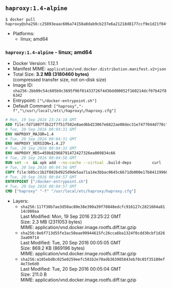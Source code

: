 ## `haproxy:1.4-alpine`

```console
$ docker pull haproxy@sha256:c25893eaac606a74158a0dab9cb237e6a21218d8177ccf9e1d21f04f01885ff0
```

-	Platforms:
	-	linux; amd64

### `haproxy:1.4-alpine` - linux; amd64

-	Docker Version: 1.12.1
-	Manifest MIME: `application/vnd.docker.distribution.manifest.v2+json`
-	Total Size: **3.2 MB (3180460 bytes)**  
	(compressed transfer size, not on-disk size)
-	Image ID: `sha256:2bb09c54c605b9c3695f96f01433726f4d36dd00052f160214dcf07b42f86342`
-	Entrypoint: `["\/docker-entrypoint.sh"]`
-	Default Command: `["haproxy","-f","\/usr\/local\/etc\/haproxy\/haproxy.cfg"]`

```dockerfile
# Mon, 19 Sep 2016 23:24:18 GMT
ADD file:fd71807f3b22f7f51f502e8aed6bd23067e6822ae08dec31e7477044d770cf48 in / 
# Tue, 20 Sep 2016 00:04:31 GMT
ENV HAPROXY_MAJOR=1.4
# Tue, 20 Sep 2016 00:04:31 GMT
ENV HAPROXY_VERSION=1.4.27
# Tue, 20 Sep 2016 00:04:32 GMT
ENV HAPROXY_MD5=459b82968791472427326ea009834c66
# Tue, 20 Sep 2016 00:04:56 GMT
RUN set -x 	&& apk add --no-cache --virtual .build-deps 		curl 		gcc 		libc-dev 		linux-headers 		make 		openssl-dev 		pcre-dev 		zlib-dev 	&& curl -SL "http://www.haproxy.org/download/${HAPROXY_MAJOR}/src/haproxy-${HAPROXY_VERSION}.tar.gz" -o haproxy.tar.gz 	&& echo "${HAPROXY_MD5}  haproxy.tar.gz" | md5sum -c 	&& mkdir -p /usr/src 	&& tar -xzf haproxy.tar.gz -C /usr/src 	&& mv "/usr/src/haproxy-$HAPROXY_VERSION" /usr/src/haproxy 	&& rm haproxy.tar.gz 	&& make -C /usr/src/haproxy 		TARGET=linux2628 		USE_PCRE=1 PCREDIR= 		USE_OPENSSL=1 		USE_ZLIB=1 		all 		install-bin 	&& mkdir -p /usr/local/etc/haproxy 	&& cp -R /usr/src/haproxy/examples/errorfiles /usr/local/etc/haproxy/errors 	&& rm -rf /usr/src/haproxy 	&& runDeps="$( 		scanelf --needed --nobanner --recursive /usr/local 			| awk '{ gsub(/,/, "\nso:", $2); print "so:" $2 }' 			| sort -u 			| xargs -r apk info --installed 			| sort -u 	)" 	&& apk add --virtual .haproxy-rundeps $runDeps 	&& apk del .build-deps
# Tue, 20 Sep 2016 00:04:56 GMT
COPY file:b05cc1b2f882bd925d9de5aa71a14e3bbac0645c6671db000e17b84119960d72 in / 
# Tue, 20 Sep 2016 00:04:57 GMT
ENTRYPOINT ["/docker-entrypoint.sh"]
# Tue, 20 Sep 2016 00:04:57 GMT
CMD ["haproxy" "-f" "/usr/local/etc/haproxy/haproxy.cfg"]
```

-	Layers:
	-	`sha256:117f30b7ae3d50ac80e38e390a39f70848edcfc916127c2821604a8114c080aa`  
		Last Modified: Mon, 19 Sep 2016 23:25:22 GMT  
		Size: 2.3 MB (2311053 bytes)  
		MIME: application/vnd.docker.image.rootfs.diff.tar.gzip
	-	`sha256:8e6f713d55fe3ac50eae99944615fc26cca6ba1324f0cdd30cbf1d263aa09714`  
		Last Modified: Tue, 20 Sep 2016 00:05:05 GMT  
		Size: 869.2 KB (869196 bytes)  
		MIME: application/vnd.docker.image.rootfs.diff.tar.gzip
	-	`sha256:a105ebd8c025e0259eefc581b2e70adb363985843eb70c85f35189ef4e73e6d0`  
		Last Modified: Tue, 20 Sep 2016 00:05:04 GMT  
		Size: 211.0 B  
		MIME: application/vnd.docker.image.rootfs.diff.tar.gzip
